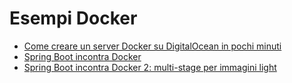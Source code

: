 # Esempi Docker

* [Come creare un server Docker su DigitalOcean in pochi minuti](https://www.emmecilab.net/come-creare-un-server-docker-su-digitalocean-in-pochi-minuti/)
* [Spring Boot incontra Docker](https://www.emmecilab.net/spring-boot-incontra-docker/)
* [Spring Boot incontra Docker 2: multi-stage per immagini light](https://www.emmecilab.net/spring-boot-incontra-docker-2-multi-stage-per-immagini-light/)
